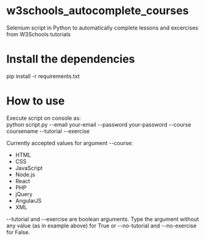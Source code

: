 # w3schools_autocomplete_courses
Selenium script in Python to automatically complete lessons and excercises from W3Schools tutorials

# Install the dependencies
pip install -r requirements.txt

# How to use
Execute script on console as:\
python script.py --email your-email --password your-password --course coursename --tutorial --exercise

Currently accepted values for argument --course:
- HTML
- CSS
- JavaScript
- Node.js
- React
- PHP
- jQuery
- AngularJS
- XML

--tutorial and --exercise are boolean arguments. Type the argument without any value (as in example above) for True or --no-tutorial and --no-exercise for False.